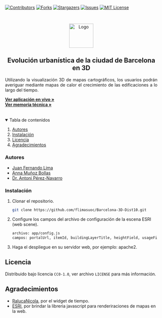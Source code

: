 <!-- PROJECT SHIELDS -->
<!--
*** I'm using markdown "reference style" links for readability.
*** Reference links are enclosed in brackets [ ] instead of parentheses ( ).
*** See the bottom of this document for the declaration of the reference variables
*** for contributors-url, forks-url, etc. This is an optional, concise syntax you may use.
*** https://www.markdownguide.org/basic-syntax/#reference-style-links
-->
[![Contributors][contributors-shield]][contributors-url]
[![Forks][forks-shield]][forks-url]
[![Stargazers][stars-shield]][stars-url]
[![Issues][issues-shield]][issues-url]
[![MIT License][license-shield]][license-url]

<!-- PROJECT LOGO -->
<br />
<p align="center">
  <a href="https://github.com/github_username/repo_name">
    <img src="https://www.uoc.edu/portal/system/modules/edu.uoc.presentations/resources/img/branding/logo-uoc-default.png_1618809817.png" alt="Logo" width="80" height="80">
  </a>
</p>
<h2 align="center">Evolución urbanística de la ciudad de Barcelona en 3D </h2>

<p align="justify">
    Utilizando la visualización 3D de mapas cartográficos, los usuarios podrán averiguar mediante mapas de calor el crecimiento de las edificaciones a lo largo del tiempo.
</p>
<a href="https://flimasuoc.github.io/Barcelona-3D-Dist10" target="_blank"><strong>Ver aplicación en vivo »</strong></a>
<br/>
<a href="https://github.com/github_username/repo_name"><strong>Ver memoria técnica »</strong></a>
<br/>
<br/>
<br/>
<!-- TABLE OF CONTENTS -->
<details open="open">
  <summary>Tabla de contenidos</summary>
  <ol>
    <li><a href="#Autores">Autores</a></li>
    <li><a href="#Instalación">Instalación</a></li>
    <li><a href="#Licencia">Licencia</a></li>
    <li><a href="#Agradecimientos">Agradecimientos</a></li>
  </ol>
</details>

### Autores

* [Juan Fernando Lima](#)
* [Anna Muñoz Bollas]()
* [Dr. Antoni Pérez-Navarro]()

### Instalación

1. Clonar el repositorio.
   ```sh
   git clone https://github.com/flimasuoc/Barcelona-3D-Dist10.git
   ```
3. Configure los campos del archivo de configuración de la escena ESRI (web scene). 
   ```sh
   archivo: app/config.js
   campos: portalUrl, itemId, buildingLayerTitle, heightField, usageField, yearField
   ```
3. Haga el despliegue en su servidor web, por ejemplo: apache2.

<!-- LICENSE -->
## Licencia

Distribuido bajo licencia `CC0-1.0`, ver archivo `LICENSE` para más información.



<!-- ACKNOWLEDGEMENTS -->

## Agradecimientos
* [RalucaNicola](https://github.com/RalucaNicola), por el widget de tiempo.
* [ESRI](https://github.com/esri), por brindar la libreria javascript para renderiraciones de mapas en la web.


<!-- MARKDOWN LINKS & IMAGES -->
<!-- https://www.markdownguide.org/basic-syntax/#reference-style-links -->

[contributors-shield]: https://img.shields.io/github/contributors/flimasuoc/Barcelona-3D-Dist10.svg?style=for-the-badge

[contributors-url]: https://github.com/flimasuoc/Barcelona-3D-Dist10/graphs/contributors

[forks-shield]: https://img.shields.io/github/forks/flimasuoc/Barcelona-3D-Dist10.svg?style=for-the-badge

[forks-url]: https://github.com/flimasuoc/Barcelona-3D-Dist10/network/members

[stars-shield]: https://img.shields.io/github/stars/flimasuoc/Barcelona-3D-Dist10.svg?style=for-the-badge

[stars-url]: https://github.com/othneildrew/Best-README-Template/stargazers

[issues-shield]: https://img.shields.io/github/issues/flimasuoc/Barcelona-3D-Dist10.svg?style=for-the-badge

[issues-url]: https://github.com/flimasuoc/Barcelona-3D-Dist10/issues

[license-shield]: https://img.shields.io/github/license/flimasuoc/Barcelona-3D-Dist10.svg?style=for-the-badge

[license-url]: https://github.com/flimasuoc/Barcelona-3D-Dist10/blob/main/LICENSE
